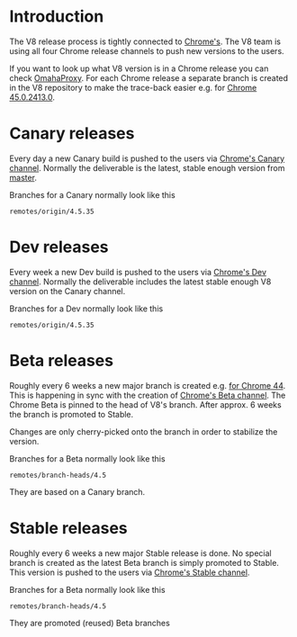 # Introduction #

The V8 release process is tightly connected to [Chrome's](https://www.chromium.org/getting-involved/dev-channel). The V8 team is using all four Chrome release channels to push new versions to the users.

If you want to look up what V8 version is in a Chrome release you can check [OmahaProxy](https://omahaproxy.appspot.com/). For each Chrome release a separate branch is created in the V8 repository to make the trace-back easier e.g. for [Chrome 45.0.2413.0](https://chromium.googlesource.com/v8/v8.git/+/chromium/2413).

# Canary releases #
Every day a new Canary build is pushed to the users via [Chrome's Canary channel](https://www.google.com/chrome/browser/canary.html?platform=win64). Normally the deliverable is the latest, stable enough version from [master](https://chromium.googlesource.com/v8/v8.git/+/roll).

Branches for a Canary normally look like this

```
remotes/origin/4.5.35
```

# Dev releases #
Every week a new Dev build is pushed to the users via [Chrome's Dev channel](https://www.google.com/chrome/browser/desktop/index.html?extra=devchannel&platform=win64). Normally the deliverable includes the latest stable enough V8 version on the Canary channel.

Branches for a Dev normally look like this

```
remotes/origin/4.5.35
```

# Beta releases #
Roughly every 6 weeks a new major branch is created e.g. [for Chrome 44](https://chromium.googlesource.com/v8/v8.git/+log/branch-heads/4.4). This is happening in sync with the creation of [Chrome's Beta channel](https://www.google.com/chrome/browser/beta.html?platform=win64). The Chrome Beta is pinned to the head of V8's branch. After approx. 6 weeks the branch is promoted to Stable.

Changes are only cherry-picked onto the branch in order to stabilize the version.

Branches for a Beta normally look like this

```
remotes/branch-heads/4.5
```

They are based on a Canary branch.

# Stable releases #
Roughly every 6 weeks a new major Stable release is done. No special branch is created as the latest Beta branch is simply promoted to Stable. This version is pushed to the users via [Chrome's Stable channel](https://www.google.com/chrome/browser/desktop/index.html?platform=win64).

Branches for a Beta normally look like this

```
remotes/branch-heads/4.5
```

They are promoted (reused) Beta branches